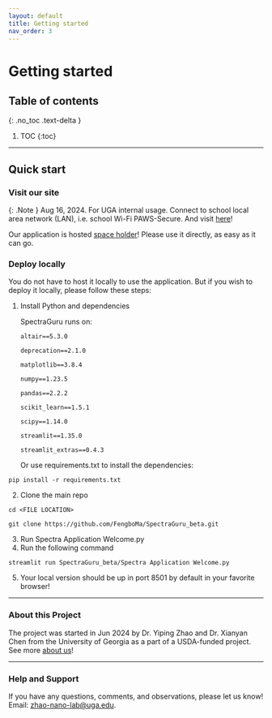 ```yaml
---
layout: default
title: Getting started
nav_order: 3
---
```


# Getting started

## Table of contents
{: .no_toc .text-delta }

1. TOC
{:toc}

---


## Quick start

### Visit our site

{: .Note }
Aug 16, 2024. For UGA internal usage. Connect to school local area network (LAN), i.e. school Wi-Fi PAWS-Secure. And visit [here](http://172.19.194.69:8501)!

Our application is hosted [space holder](https://www.youtube.com/watch?v=dQw4w9WgXcQ)! Please use it directly, as easy as it can go.

### Deploy locally

You do not have to host it locally to use the application. But if you wish to deploy it locally, please follow these steps:

1. Install Python and dependencies
   
   SpectraGuru runs on:

       altair==5.3.0

       deprecation==2.1.0

       matplotlib==3.8.4

       numpy==1.23.5

       pandas==2.2.2

       scikit_learn==1.5.1

       scipy==1.14.0

       streamlit==1.35.0

       streamlit_extras==0.4.3

    Or use requirements.txt to install the dependencies: 

```
pip install -r requirements.txt
```

2. Clone the main repo

```
cd <FILE LOCATION>

git clone https://github.com/FengboMa/SpectraGuru_beta.git
```

3. Run Spectra Application Welcome.py
4. Run the following command

```
streamlit run SpectraGuru_beta/Spectra Application Welcome.py
```
5. Your local version should be up in port 8501 by default in your favorite browser!

---

### About this Project
The project was started in Jun 2024 by Dr. Yiping Zhao and Dr. Xianyan Chen from the University of Georgia as a part of a USDA-funded project. See more [about us](https://www.zhao-nano-lab.com/)!

---

### Help and Support

If you have any questions, comments, and observations, please let us know! Email: zhao-nano-lab@uga.edu.